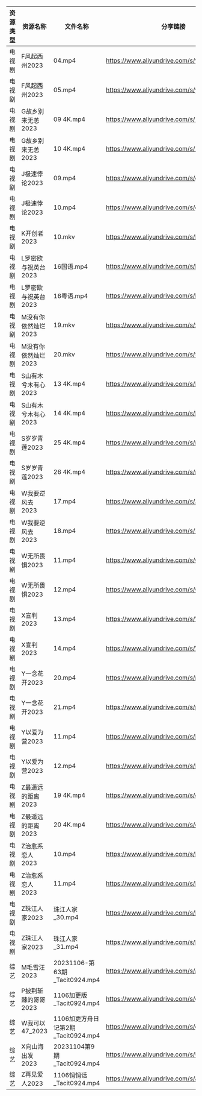 | 资源类型 | 资源名称         | 文件名称                        | 分享链接                                      | 更新时间       |
| ---- | ------------ | --------------------------- | ----------------------------------------- | ---------- |
| 电视剧  | F风起西州2023    | 04.mp4                      | https://www.aliyundrive.com/s/yQtLhNGepAP | 2023-11-07 |
| 电视剧  | F风起西州2023    | 05.mp4                      | https://www.aliyundrive.com/s/yQtLhNGepAP | 2023-11-07 |
| 电视剧  | G故乡别来无恙2023  | 09 4K.mp4                   | https://www.aliyundrive.com/s/19Yd53iwKSU | 2023-11-07 |
| 电视剧  | G故乡别来无恙2023  | 10 4K.mp4                   | https://www.aliyundrive.com/s/19Yd53iwKSU | 2023-11-07 |
| 电视剧  | J极速悖论2023    | 09.mp4                      | https://www.aliyundrive.com/s/geWN6KFM4F3 | 2023-11-07 |
| 电视剧  | J极速悖论2023    | 10.mp4                      | https://www.aliyundrive.com/s/geWN6KFM4F3 | 2023-11-07 |
| 电视剧  | K开创者2023     | 10.mkv                      | https://www.aliyundrive.com/s/N2CmALY5X1B | 2023-11-07 |
| 电视剧  | L罗密欧与祝英台2023 | 16国语.mp4                    | https://www.aliyundrive.com/s/kn6cToaQ17A | 2023-11-07 |
| 电视剧  | L罗密欧与祝英台2023 | 16粤语.mp4                    | https://www.aliyundrive.com/s/kn6cToaQ17A | 2023-11-07 |
| 电视剧  | M没有你依然灿烂2023 | 19.mkv                      | https://www.aliyundrive.com/s/993WCrXf9mD | 2023-11-07 |
| 电视剧  | M没有你依然灿烂2023 | 20.mkv                      | https://www.aliyundrive.com/s/993WCrXf9mD | 2023-11-07 |
| 电视剧  | S山有木兮木有心2023 | 13 4K.mp4                   | https://www.aliyundrive.com/s/E26JyHnrEfb | 2023-11-07 |
| 电视剧  | S山有木兮木有心2023 | 14 4K.mp4                   | https://www.aliyundrive.com/s/E26JyHnrEfb | 2023-11-07 |
| 电视剧  | S岁岁青莲2023    | 25 4K.mp4                   | https://www.aliyundrive.com/s/rmNksMTm4rs | 2023-11-07 |
| 电视剧  | S岁岁青莲2023    | 26 4K.mp4                   | https://www.aliyundrive.com/s/rmNksMTm4rs | 2023-11-07 |
| 电视剧  | W我要逆风去2023   | 17.mp4                      | https://www.aliyundrive.com/s/3tJkDuugcNK | 2023-11-07 |
| 电视剧  | W我要逆风去2023   | 18.mp4                      | https://www.aliyundrive.com/s/3tJkDuugcNK | 2023-11-07 |
| 电视剧  | W无所畏惧2023    | 11.mp4                      | https://www.aliyundrive.com/s/Cu63hcUUwzn | 2023-11-07 |
| 电视剧  | W无所畏惧2023    | 12.mp4                      | https://www.aliyundrive.com/s/Cu63hcUUwzn | 2023-11-07 |
| 电视剧  | X宣判2023      | 13.mp4                      | https://www.aliyundrive.com/s/WZmywrp2FQC | 2023-11-07 |
| 电视剧  | X宣判2023      | 14.mp4                      | https://www.aliyundrive.com/s/WZmywrp2FQC | 2023-11-07 |
| 电视剧  | Y一念花开2023    | 20.mp4                      | https://www.aliyundrive.com/s/pLzgi79VCnz | 2023-11-07 |
| 电视剧  | Y一念花开2023    | 21.mp4                      | https://www.aliyundrive.com/s/pLzgi79VCnz | 2023-11-07 |
| 电视剧  | Y以爱为营2023    | 11.mp4                      | https://www.aliyundrive.com/s/DLcrknc5Xuj | 2023-11-07 |
| 电视剧  | Y以爱为营2023    | 12.mp4                      | https://www.aliyundrive.com/s/DLcrknc5Xuj | 2023-11-07 |
| 电视剧  | Z最遥远的距离2023  | 19 4K.mp4                   | https://www.aliyundrive.com/s/cjAAbiCD2y3 | 2023-11-07 |
| 电视剧  | Z最遥远的距离2023  | 20 4K.mp4                   | https://www.aliyundrive.com/s/cjAAbiCD2y3 | 2023-11-07 |
| 电视剧  | Z治愈系恋人2023   | 10.mp4                      | https://www.aliyundrive.com/s/Bu6judR2zBs | 2023-11-07 |
| 电视剧  | Z治愈系恋人2023   | 11.mp4                      | https://www.aliyundrive.com/s/Bu6judR2zBs | 2023-11-07 |
| 电视剧  | Z珠江人家2023    | 珠江人家_30.mp4                 | https://www.aliyundrive.com/s/B45dwmfUKGQ | 2023-11-07 |
| 电视剧  | Z珠江人家2023    | 珠江人家_31.mp4                 | https://www.aliyundrive.com/s/B45dwmfUKGQ | 2023-11-07 |
| 综艺   | M毛雪汪2023     | 20231106-第63期_Tacit0924.mp4 | https://www.aliyundrive.com/s/asPqfgPRqAg | 2023-11-07 |
| 综艺   | P披荆斩棘的哥哥2023 | 1106加更版_Tacit0924.mp4       | https://www.aliyundrive.com/s/gs8uMNUWtqr | 2023-11-07 |
| 综艺   | W我可以47_2023  | 1106加更方舟日记第2期_Tacit0924.mp4 | https://www.aliyundrive.com/s/gJexcigG6Qr | 2023-11-07 |
| 综艺   | X向山海出发2023   | 20231104第9期_Tacit0924.mp4   | https://www.aliyundrive.com/s/UktXHjxaH6j | 2023-11-07 |
| 综艺   | Z再见爱人2023    | 1106悄悄话_Tacit0924.mp4       | https://www.aliyundrive.com/s/aouNVWvAZxj | 2023-11-07 |
